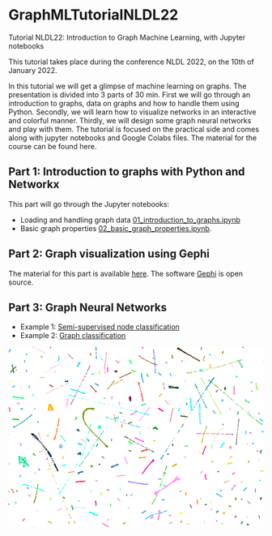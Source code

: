 # GraphMLTutorialNLDL22
Tutorial NLDL22: Introduction to Graph Machine Learning, with Jupyter notebooks

This tutorial takes place during the conference NLDL 2022, on the 10th of January 2022.

In this tutorial we will get a glimpse of machine learning on graphs. The presentation is divided into 3 parts of 30 min. First we will go through an introduction to graphs, data on graphs and how to handle them using Python. Secondly, we will learn how to visualize networks in an interactive and colorful manner. Thirdly, we will design some graph neural networks and play with them. The tutorial is focused on the practical side and comes along with jupyter notebooks and Google Colabs files. The material for the course can be found here. 

## Part 1: Introduction to graphs with Python and Networkx

This part will go through the Jupyter notebooks:
 - Loading and handling graph data [01_introduction_to_graphs.ipynb](https://github.com/uitml/GraphMLTutorialNLDL22/blob/main/01_introduction_to_graphs.ipynb)
 - Basic graph properties [02_basic_graph_properties.ipynb](https://github.com/uitml/GraphMLTutorialNLDL22/blob/main/02_basic_graph_properties.ipynb).

## Part 2: Graph visualization using Gephi

The material for this part is available [here](https://github.com/mizvol/gephi-tutorials). The software [Gephi](https://gephi.org/) is open source.

## Part 3: Graph Neural Networks

- Example 1: [Semi-supervised node classification](https://colab.research.google.com/drive/1KEOIUZhz4qwt68ICZcWJBSnUc_qEfkjm?usp=sharing)
- Example 2: [Graph classification](https://colab.research.google.com/drive/1UpYbq2QQeldCDibl-BmEaUQSFHkSlrmS?usp=sharing)

![Protein Graph Picture](https://github.com/uitml/GraphMLTutorialNLDL22/blob/main/Proteinsgraph.png)
